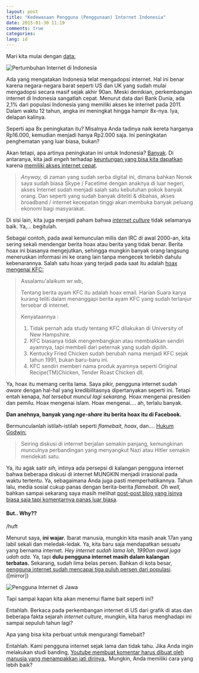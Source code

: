 ```yaml
---
layout: post
title: "Kedewasaan Pengguna (Penggunaan) Internet Indonesia"
date: 2015-01-30 11:19
comments: true
categories:
lang: id
---
```


Mari kita mulai dengan [data:](https://www.google.com/publicdata/explore?ds=d5bncppjof8f9_&ctype=l&strail=false&bcs=d&nselm=h&met_y=it_net_user_p2&scale_y=lin&ind_y=false&rdim=region&idim=country:USA:CHN:GBR:IDN&ifdim=region&hl=en&dl=en&ind=false&icfg)

![Pertumbuhan Internet di Indonesia](/images/post/internet-growth.png)

Ada yang mengatakan Indonesia telat mengadopsi internet. Hal ini benar karena negara-negara barat seperti US dan UK yang sudah mulai mengadopsi secara masif sejak akhir 90an. Meski demikian, perkembangan internet di Indonesia sangatlah cepat. Menurut data dari Bank Dunia, ada 2,1% dari populasi Indonesia yang memiliki akses ke internet pada 2011. Dalam waktu 12 tahun, angka ini meningkat hingga hampir 8x-nya. Iya, delapan kalinya.

Seperti apa 8x peningkatan itu? Misalnya Anda tadinya naik kereta harganya Rp16.000, kemudian menjadi hanya Rp2.000 saja. Ini peningkatan penghematan yang luar biasa, bukan?

Akan tetapi, apa artinya peningkatan ini untuk Indonesia? [Banyak](http://priyadi.net/archives/category/internet/). Di antaranya, kita jadi *engeh* terhadap [keuntungan yang bisa kita dapatkan](https://plus.google.com/+HarrySufehmi/posts/HrQDsKiVkaG) karena [memiliki akses internet cepat](http://www.fastcoexist.com/1679559/want-to-boost-the-economy-boost-internet-speeds).

> *Anyway,* di zaman yang sudah serba digital ini, dimana bahkan Nenek saya sudah biasa Skype / Facetime dengan anaknya di luar negeri, akses Internet sudah menjadi salah satu kebutuhan pokok banyak orang. Dan seperti yang sudah banyak diteliti & dibahas, akses broadband / internet kecepatan tinggi akan membuka banyak peluang ekonomi bagi masyarakat.

Di sisi lain, kita juga menjadi paham bahwa [*internet culture*](http://en.wikipedia.org/wiki/Category:Internet_culture) tidak selamanya baik. Ya,... begitulah.

Sebagai contoh, pada awal kemunculan milis dan IRC di awal 2000-an, kita sering sekali mendengar berita hoax atau berita yang tidak benar. Berita hoax ini biasanya mengejutkan, sehingga mungkin banyak orang langsung meneruskan informasi ini ke orang lain tanpa mengecek terlebih dahulu kebenarannya. Salah satu hoax yang terjadi pada saat itu adalah [hoax mengenai KFC:](https://groups.yahoo.com/neo/groups/halal_baik_enak/conversations/topics/3387)

> Assalamu'alaikum wr.wb,
>
> Tentang berita ayam KFC itu adalah hoax email. Harian Suara karya kurang
> teliti dalam menanggapi berita ayam KFC yang sudah terlanjur tersebar di
> internet.
>
> Kenyataannya :
>
> 1. Tidak pernah ada study tentang KFC dilakukan di University of New
> Hampshire.
> 2. KFC biasanya tidak mengembangkan atau membiakkan sendiri ayamnya, tapi
> membeli dari peternak yang sudah dipilih.
> 3. Kentucky Fried Chicken sudah berubah nama menjadi KFC sejak tahun
> 1991, bukan baru-baru ini.
> 4. KFC sendiri memberi nama produk ayamnya seperti Original
> Recipe(TM)Chicken, Tender Roast Chicken dll.

Ya, hoax itu memang cerita lama. Saya pikir, pengguna internet sudah *aware* dengan hal-hal yang kredibilitasnya dipertanyakan seperti ini. Tetapi entah kenapa, *hal tersebut muncul lagi sekarang.* Hoax mengenai presiden dan pemilu. Hoax mengenai islam. Hoax mengenai.... ah, terlalu banyak.

**Dan anehnya, banyak yang *nge-share* itu berita hoax itu di Facebook.**

Bermunculanlah istilah-istilah seperti *flamebait*, *hoax*, dan.... [Hukum Godwin:](http://en.wikipedia.org/wiki/Godwin%27s_law)

> Seiring diskusi di internet berjalan semakin panjang, kemungkinan munculnya perbandingan yang menyangkut Nazi atau Hitler semakin mendekati satu.

Ya, itu agak satir *sih,* intinya ada persepsi di kalangan pengguna internet bahwa beberapa diskusi di internet MUNGKIN menjadi irrasional pada waktu tertentu. Ya, sebagaimana Anda juga pasti memperhatikannya. Tahun lalu, media sosial cukup panas dengan berita-berita *flamebait.* *Oh well,* bahkan sampai sekarang saya masih melihat [post-post blog yang isinya biasa saja tapi komentarnya panas luar biasa](https://riemetalui.wordpress.com/2015/04/18/recent-economic-and-financial-indicators-report/).

#### But.. Why??

/huft

Menurut saya, **ini wajar.** Ibarat manusia, mungkin kita masih anak 17an yang labil sekali dan meledak-ledak. Ya, kita baru saja mendapatkan sesuatu yang bernama internet. *Hey internet sudah lama loh, 1990an awal juga udah ada.* Ya, tapi **dulu pengguna internet masih dalam kalangan terbatas.** Sekarang, sudah lima belas persen. Bahkan di kota besar, [pengguna internet sudah mencapai tiga puluh persen dari populasi]. ([mirror])

![Pengguna Internet di Jawa](/images/post/internet-jakarta.png)

Tapi sampai kapan kita akan menemui flame bait seperti ini?

Entahlah. Berkaca pada perkembangan internet di US dari grafik di atas dan beberapa fakta sejarah *internet culture*, mungkin, kita harus menghadapi ini sampai sepuluh tahun lagi?

Apa yang bisa kita perbuat untuk mengurangi flamebait?

Entahlah. Kami pengguna internet sejak lama dan tidak tahu. Jika Anda ingin melakukan studi banding, [Youtube membuat komentar harus dibuat oleh manusia yang menampakkan jati dirinya.](http://www.theguardian.com/technology/2013/nov/26/youtube-spam-comments-google-plus). Mungkin, Anda memiliki cara yang lebih baik?

[pengguna internet sudah mencapai tiga puluh persen dari populasi]: http://apjii.or.id/v2/upload/Laporan/Profile%20of%20Indonesian%20Internet%20Users%202012%20(ENGLISH).pdf

[mirrpr]: http://fs.skyandmurmur.com/apjii/Profile%20of%20Indonesian%20Internet%20Users%202012%20%28ENGLISH%29.pdf
